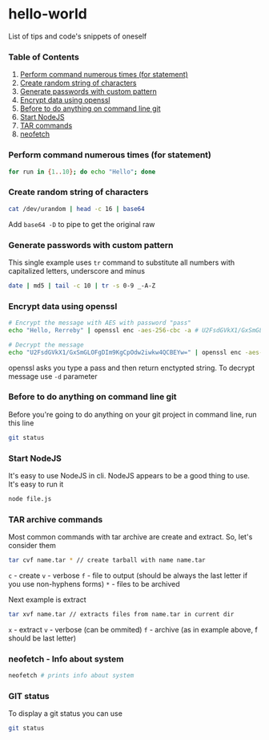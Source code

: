 # hello-world
List of tips and code's snippets of oneself

### Table of Contents
1. [Perform command numerous times (for statement)](#multitimes)
2. [Create random string of characters](#randomstring)
3. [Generate passwords with custom pattern](#custompasswords)
4. [Encrypt data using openssl](#openssl1)
5. [Before to do anything on command line git](#gitstatus)
6. [Start NodeJS](#startnodejs)
7. [TAR commands](#tar)
8. [neofetch](#neofetch)

### Perform command numerous times (for statement) <a name="multitimes"></a>
```bash
for run in {1..10}; do echo "Hello"; done
```

### Create random string of characters <a name="randomstring"></a>
```bash
cat /dev/urandom | head -c 16 | base64
```
Add `base64 -D` to pipe to get the original raw

### Generate passwords with custom pattern <a name="custompasswords"></a>
This single example uses `tr` command to substitute all numbers with capitalized letters, underscore and minus
```bash
date | md5 | tail -c 10 | tr -s 0-9 _-A-Z
```
### Encrypt data using openssl <a name="openssl1"></a>
```bash
# Encrypt the message with AES with password "pass"
echo "Hello, Rerreby" | openssl enc -aes-256-cbc -a # U2FsdGVkX1/GxSmGLOFgDIm9KgCpOdw2iwkw4QCBEYw=

# Decrypt the message
echo "U2FsdGVkX1/GxSmGLOFgDIm9KgCpOdw2iwkw4QCBEYw=" | openssl enc -aes-256-cbc -d -a
```
openssl asks you type a pass and then return enctypted string. To decrypt message use `-d` parameter

### Before to do anything on command line git <a name="gitstatus"></a>
Before you're going to do anything on your git project in command line, run this line
```bash
git status
```

### Start NodeJS <a name="startnodejs"></a>
It's easy to use NodeJS in cli. NodeJS appears to be a good thing to use. It's easy to run it
```bash
node file.js
```

### TAR archive commands <a name="tar"></a>
Most common commands with tar archive are create and extract. So, let's consider them
```bash
tar cvf name.tar * // create tarball with name name.tar
```
`c` - create
`v` - verbose 
`f` - file to output (should be always the last letter if you use non-hyphens forms)
`*` - files to be archived

Next example is extract
```bash
tar xvf name.tar // extracts files from name.tar in current dir
```
`x` - extract
`v` - verbose (can be ommited)
`f` - archive (as in example above, f should be last letter)

### neofetch - Info about system <a name="neofetch"></a>
```bash
neofetch # prints info about system
```

### GIT status
To display a git status you can use
```bash
git status
```
